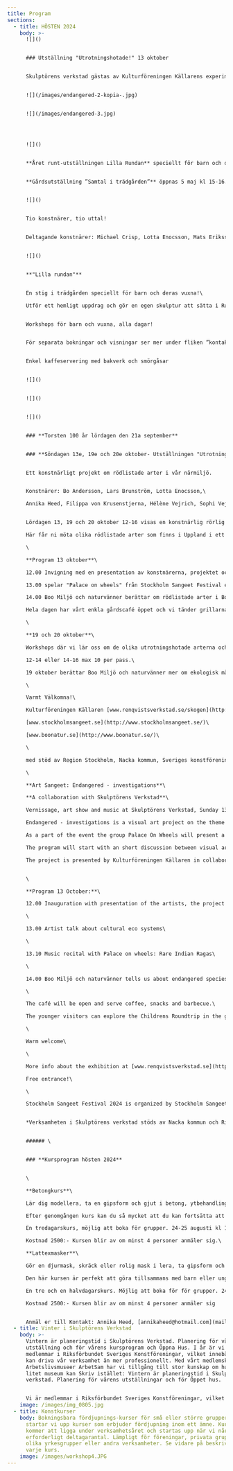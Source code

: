 ```yaml
---
title: Program
sections:
  - title: HÖSTEN 2024
    body: >-
      ![]()


      ### Utställning "Utrotningshotade!" 13 oktober


      Skulptörens verkstad gästas av Kulturföreningen Källarens experimentella undersökning av teknik och visuellt samspel på temat  utrotningshotades arter i vår närmiljö. Välkomna söndag 13e oktober kl. 12-16


      ![](/images/endangered-2-kopia-.jpg)


      ![](/images/endangered-3.jpg)




      ![]()


      **Året runt-utställningen Lilla Rundan** speciellt för barn och deras vuxna. Besök och upptäck skulpturer i snåren och bland träden. Utför ett hemligt uppdrag och gör en egen skulptur att sätta i Rundan!


      **Gårdsutställning ”Samtal i trädgården”** öppnas 5 maj kl 15-16.och är öppet året ut. Vi presenterar skulptur på gårdsplanen och i trädgården.


      ![]()


      Tio konstnärer, tio uttal!


      Deltagande konstnärer: Michael Crisp, Lotta Enocsson, Mats Eriksson, Annika Heed, Dina Hviid, Bitte Jonason Åkerlund, Mats Lodén, Torsten Renqvist, Mats Åberg, Erik Åkerlund


      ![]()


      **"Lilla rundan"**


      En stig i trädgården speciellt för barn och deras vuxna!\

      Utför ett hemligt uppdrag och gör en egen skulptur att sätta i Rundan!


      Workshops för barn och vuxna, alla dagar!


      För separata bokningar och visningar ser mer under fliken ”kontakt” [](mailto:kontakt@renqvistsverkstad.se)


      Enkel kaffeservering med bakverk och smörgåsar


      ![]()


      ![]()


      ![]()


      ### **Torsten 100 år lördagen den 21a september**


      ### **Söndagen 13e, 19e och 20e oktober- Utställningen "Utrotningshotade!"**


      Ett konstnärligt projekt om rödlistade arter i vår närmiljö.


      Konstnärer: Bo Andersson, Lars Brunström, Lotta Enocsson,\

      Annika Heed, Filippa von Krusenstjerna, Hélène Vejrich, Sophi Vejrich


      Lördagen 13, 19 och 20 oktober 12-16 visas en konstnärlig rörlig installation drivna av solceller i Skulptörens verkstad.\

      Här får ni möta olika rödlistade arter som finns i Uppland i ett koreografiskt sceneri i verkstaden. Projektet heter Endangered - Investigations och presenteras av Kulturföreningen Källaren i samarbete med Föreningen Renqvists verkstad, Stockholm Sangeet festival och Boo Miljö och naturvänner.\

      \

      **Program 13 oktober**\

      12.00 Invigning med en presentation av konstnärerna, projektet och dess arter.\

      13.00 spelar "Palace on wheels" från Stockholm Sangeet Festival en indisk klassisk konsert där de presenterar sällsynta ragor som är i riskzonen att försvinna. Programmet inleds med ett kort samtal om kulturens och konstens ekosystem och dess svaga och starka länkar.\

      14.00 Boo Miljö och naturvänner berättar om rödlistade arter i Boo.\

      Hela dagen har vårt enkla gårdscafé öppet och vi tänder grillarna för lite gott att äta.\

      \

      **19 och 20 oktober**\

      Workshops där vi lär oss om de olika utrotningshotade arterna och vad vi kan göra för att skydda dem. Vi skapar dem i papper, trä och färg. Åldrar från 5 år och uppåt. Anmäl er till [kontakt@renqvistsverkstad.se](mailto:kontakt@renqvistsverkstad.se) eller 0738 262254.\

      12-14 eller 14-16 max 10 per pass.\

      19 oktober berättar Boo Miljö och naturvänner mer om ekologisk mångfald och Wiboms park.\

      \

      Varmt Välkomna!\

      Kulturföreningen Källaren [www.renqvistsverkstad.se/skogen](http://www.renqvistsverkstad.se/skogen)\

      [www.stockholmsangeet.se](http://www.stockholmsangeet.se/)\

      [www.boonatur.se](http://www.boonatur.se/)\

      \

      med stöd av Region Stockholm, Nacka kommun, Sveriges konstföreningar\

      \

      **Art Sangeet: Endangered - investigations**\

      **A collaboration with Skulptörens Verkstad**\

      Vernissage, art show and music at Skulptörens Verkstad, Sunday 13 October 12.00-16.00\

      Endangered - investigations is a visual art project on the theme of endangered species in our environment. An artistic moving installation powered by solar energy will be shown in Skulptörens Verkstad. The audience will meet different local endangered species in a choreographic scenery at the venue.\

      As a part of the event the group Palace On Wheels will present a program of North Indian Classical Music focusing on rare ragas - ragas and compositions that, like many animal species today, are on the verge of extinction.\

      The program will start with an short discussion between visual artists, musicians and organizers about the various eco systems of culture and art and it's threated spots and strenthes.\

      The project is presented by Kulturföreningen Källaren in collaboration with Föreningen Renqvists Verkstad, Boo Miljö- och Naturvänner and Stockholm Sangeet Festival.


      \

      **Program 13 October:**\

      12.00 Inauguration with presentation of the artists, the project and the species.\

      \

      13.00 Artist talk about cultural eco systems\

      \

      13.10 Music recital with Palace on wheels: Rare Indian Ragas\

      \

      14.00 Boo Miljö och naturvänner tells us about endangered species in Boo.\

      \

      The café will be open and serve coffee, snacks and barbecue.\

      The younger visitors can explore the Childrens Roundtrip in the garden.\

      \

      Warm welcome\

      \

      More info about the exhibition at [www.renqvistsverkstad.se](https://l.facebook.com/l.php?u=http%3A%2F%2Fwww.renqvistsverkstad.se%2F%3Ffbclid%3DIwZXh0bgNhZW0CMTAAAR0qgkcNjsrN3dU5Q_9RmVfH2yT8VO9B6e-nuTUhYc6g8NeexmBjWgRtxCM_aem_RuuJvgxRCIqmOL62VZrWpw&h=AT3AR87ncpNc5x9_2929M8lrEai8bjHgD8UmDLXy_HFJ38NzECz55tLSdy_YLdSngRxqVAiHOp5Dqaa29sLwonvJs0QWGxbPO0ZBqcu0ALPlKBFZdQHQUs6Q9nKgFzTD1rV9Rf30mg&__tn__=q&c[0]=AT1NpUzXK5FgUgCwewtwryC-WYeTP-49vo3Bxc5lh9UWRh7kUJ1aoV_c8RkXQOvQ9-24Q4CQjjoX0HmcUhXN6o2IWpIVS1xaxwB4dS30GTmBU_wGJosP1kW6NpCsEOABDH0V6OcFYxNpjlhjVWcPPUgiuCecsaSiYNJCN4vwdXRbvS4kqrh7)\

      Free entrance!\

      \

      Stockholm Sangeet Festival 2024 is organized by Stockholm Sangeet Förening in collaboration with Musikaliska Kvarteret, Farhang Förening, Odissi Dansproduktion, Stallet Världens Musik, Studieförbundet Bilda, Saraswathy Kalakendra Institution of Fine Arts, SearchIndie and Sharda Music Sweden with support from Swedish Arts Council, Stockholms Stad, Region Stockholm, Indian Embassy and Dhaibat.


      *Verksamheten i Skulptörens verkstad stöds av Nacka kommun och Riksförbundet Sveriges Konstföreningar*


      ###### \


      ### **Kursprogram hösten 2024**


      \

      **Betongkurs**\

      Lär dig modellera, ta en gipsform och gjut i betong, ytbehandling eller färgbehandling av betong\

      Efter genomgången kurs kan du så mycket att du kan fortsätta att arbeta i betong på egen hand.\

      En tredagarskurs, möjlig att boka för grupper. 24-25 augusti kl 11-16 samt 1 september kl 11-16\

      Kostnad 2500:- Kursen blir av om minst 4 personer anmäler sig.\

      **Lattexmasker**\

      Gör en djurmask, skräck eller rolig mask i lera, ta gipsform och gjut din egen latexmask, måla den\

      Den här kursen är perfekt att göra tillsammans med barn eller ungdomar. Du får din egen mask att bära på fest eller äventyr. Dessutom kan du gjuta fler masker i samma form, kanske till hela familjen!\

      En tre och en halvdagarskurs. Möjlig att boka för för grupper. 24-25 augusti kl 11-16, 1 september kl 11-13,  8 september kl 11-16\

      Kostnad 2500:- Kursen blir av om minst 4 personer anmäler sig


      Anmäl er till Kontakt: Annika Heed, [annikaheed@hotmail.com](mailto:annikaheed@hotmail.com) 0738262254.
  - title: Vinter i Skulptörens Verkstad
    body: >-
      Vintern är planeringstid i Skulptörens Verkstad. Planering för vårens
      utställning och för vårens kursprogram och Öppna Hus. I år är vi nyblivna
      medlemmar i Riksförbundet Sveriges Konstföreningar, vilket innebär att vi
      kan driva vår verksamhet än mer professionellt. Med vårt medlemskap i
      Arbetslivsmuseer ArbetSam har vi tillgång till stor kunskap om hur ett
      litet museum kan Skriv istället: Vintern är planeringstid i Skulptörens
      verkstad. Planering för vårens utställningar och för Öppet hus. 


      Vi är medlemmar i Riksförbundet Sveriges Konstföreningar, vilket innebär att vi kan bedriva vår verksamhet än mer professionellt. Med vårt medlemsskap i Arbetslivsmuseer ArbetSam har vi tillgång till stor kunskap om hur ett litet museum kan drivas.
    image: /images/img_0805.jpg
  - title: Konstkurser
    body: Bokningsbara fördjupnings-kurser för små eller större grupper. I år
      startar vi upp kurser som erbjuder fördjupning inom ett ämne. Kurserna
      kommer att ligga under verksamhetsåret och startas upp när vi når upp i
      erforderligt deltagarantal. Lämpligt för föreningar, privata grupper,
      olika yrkesgrupper eller andra verksamheter. Se vidare på beskrivning av
      varje kurs.
    image: /images/workshop4.JPG
---
```

